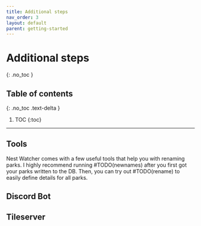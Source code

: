 ```yaml
---
title: Additional steps
nav_order: 3
layout: default
parent: getting-started
---
```


# Additional steps
{: .no_toc }

## Table of contents
{: .no_toc .text-delta }

1. TOC
{:toc}

---

## Tools

Nest Watcher comes with a few useful tools that help you with renaming parks. I highly recommend running #TODO(newnames) after you first got your parks written to the DB. Then, you can try out #TODO(rename) to easily define details for all parks.

## Discord Bot

## Tileserver